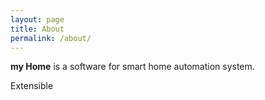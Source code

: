 ```yaml
---
layout: page
title: About
permalink: /about/
---
```


**my Home** is a software for smart home automation system.

Extensible




